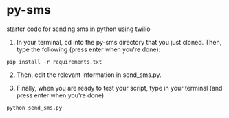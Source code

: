 # py-sms
starter code for sending sms in python using twilio

1. In your terminal, cd into the py-sms directory that you just cloned.  Then, type the following (press enter when you're done):
```
pip install -r requirements.txt
```


2. Then, edit the relevant information in send_sms.py.

3. Finally, when you are ready to test your script, type in your terminal (and press enter when you're done)
```
python send_sms.py
```

